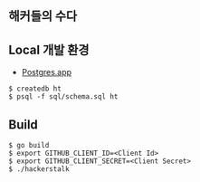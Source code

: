 해커들의 수다
---------

## Local 개발 환경

- [Postgres.app](https://postgresapp.com/)

```
$ createdb ht
$ psql -f sql/schema.sql ht
```

## Build
```
$ go build
$ export GITHUB_CLIENT_ID=<Client Id>
$ export GITHUB_CLIENT_SECRET=<Client Secret>
$ ./hackerstalk
```
